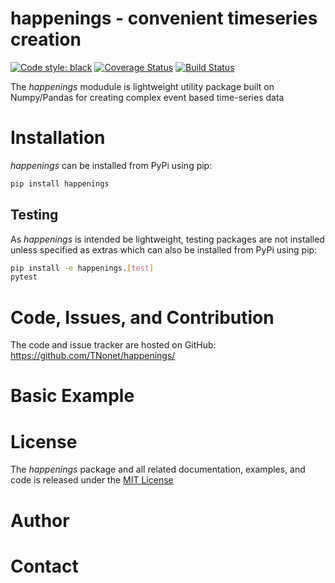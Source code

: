 # happenings - convenient timeseries creation 
[![Code style: black](https://img.shields.io/badge/code%20style-black-000000.svg)](https://github.com/psf/black)
[![Coverage Status](https://coveralls.io/repos/github/TNonet/happenings/badge.svg?branch=main)](https://coveralls.io/github/TNonet/happenings?branch=main)
[![Build Status](https://app.travis-ci.com/TNonet/happenings.svg?branch=main)](https://app.travis-ci.com/TNonet/happenings)


The _happenings_ modudule is lightweight utility package built on Numpy/Pandas for creating complex event based time-series data

# Installation
_happenings_ can be installed from PyPi using pip:
```bash
pip install happenings
```

## Testing
As _happenings_ is intended be lightweight, testing packages are not installed unless specified as extras which can also be installed from PyPi using pip:
```bash
pip install -e happenings.[test]
pytest
```

# Code, Issues, and Contribution
The code and issue tracker are hosted on GitHub: https://github.com/TNonet/happenings/



# Basic Example



# License
The _happenings_ package and all related documentation, examples, and code is released under the [MIT License](https://opensource.org/licenses/MIT)


# Author


# Contact
